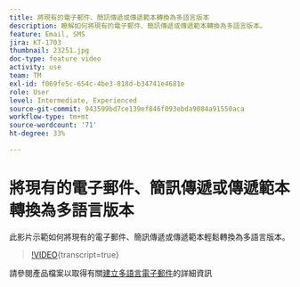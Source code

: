 ```yaml
---
title: 將現有的電子郵件、簡訊傳遞或傳遞範本轉換為多語言版本
description: 瞭解如何將現有的電子郵件、簡訊傳遞或傳遞範本轉換為多語言版本。
feature: Email, SMS
jira: KT-1703
thumbnail: 23251.jpg
doc-type: feature video
activity: use
team: TM
exl-id: f069fe5c-654c-4be3-818d-b34741e4681e
role: User
level: Intermediate, Experienced
source-git-commit: 943599bd7ce139ef846f093ebda9084a91550aca
workflow-type: tm+mt
source-wordcount: '71'
ht-degree: 33%

---
```


# 將現有的電子郵件、簡訊傳遞或傳遞範本轉換為多語言版本

此影片示範如何將現有的電子郵件、簡訊傳遞或傳遞範本輕鬆轉換為多語言版本。

>[!VIDEO](https://video.tv.adobe.com/v/23251?learn=on){transcript=true}

請參閱產品檔案以取得有關[建立多語言電子郵件](https://experienceleague.adobe.com/docs/campaign-standard/using/communication-channels/email-messages/creating-a-multilingual-email.html?lang=en)的詳細資訊

